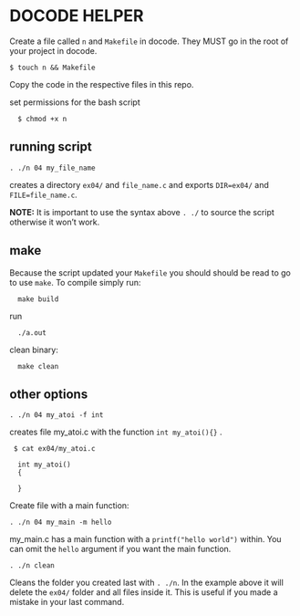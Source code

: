 # DOCODE HELPER

Create a file called `n` and `Makefile` in docode. They MUST go in the root of your project in docode.


    $ touch n && Makefile


Copy the code in the respective files in this repo.

set permissions for the bash script

      $ chmod +x n

## running script

    . ./n 04 my_file_name 

creates a directory `ex04/` and `file_name.c`  and exports `DIR=ex04/` and `FILE=file_name.c`.  

**NOTE:**  It is important to use the syntax above  `. ./`  to source the script otherwise it won’t work.
 
 ## make 
 Because the script updated your  `Makefile` you should should be read to go to use `make`. To compile simply run: 

      make build
 run

      ./a.out

clean binary:

      make clean


## other options

    . ./n 04 my_atoi -f int

creates file my_atoi.c  with the function `int my_atoi(){}` .

     $ cat ex04/my_atoi.c

      int my_atoi()
      {

      }

Create file with a main function:

    . ./n 04 my_main -m hello
 my_main.c has a main function with a `printf("hello world")` within.  You can omit the `hello` argument if you want the main function. 

    . ./n clean

Cleans the folder you created last with `. ./n`. In the example above it will delete the `ex04/` folder and all files inside it. This is useful if you made a mistake in your last command.